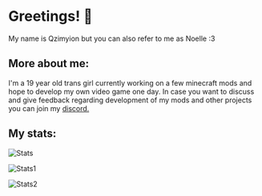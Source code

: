 # Greetings! 👋

My name is Qzimyion but you can also refer to me as Noelle :3 

## More about me:

I'm a 19 year old trans girl currently working on a few minecraft mods and hope to develop my own video game one day. 
In case you want to discuss and give feedback regarding development of my mods and other projects you can join my [discord.](https://t.co/mpmPxWxzq1)

## My stats:
![Stats](https://github-readme-stats.vercel.app/api?username=Qzimyion&theme=radical&show_icons=true&hide_border=false&count_private=true)

![Stats1](https://github.com/user-attachments/assets/220a9019-0bd5-4a3c-9c69-c2d0f2e8da14)

![Stats2](https://github-readme-stats.vercel.app/api/top-langs/?username=Qzimyion&theme=radical&show_icons=true&hide_border=false&layout=compact)

<!--
**Qzimyion/Qzimyion** is a ✨ _special_ ✨ repository because its `README.md` (this file) appears on your GitHub profile.

Here are some ideas to get you started:

- 🔭 I’m currently working on ...
- 🌱 I’m currently learning ...
- 👯 I’m looking to collaborate on ...
- 🤔 I’m looking for help with ...
- 💬 Ask me about ...
- 📫 How to reach me: ...
- 😄 Pronouns: ...
- ⚡ Fun fact: ...
-->

